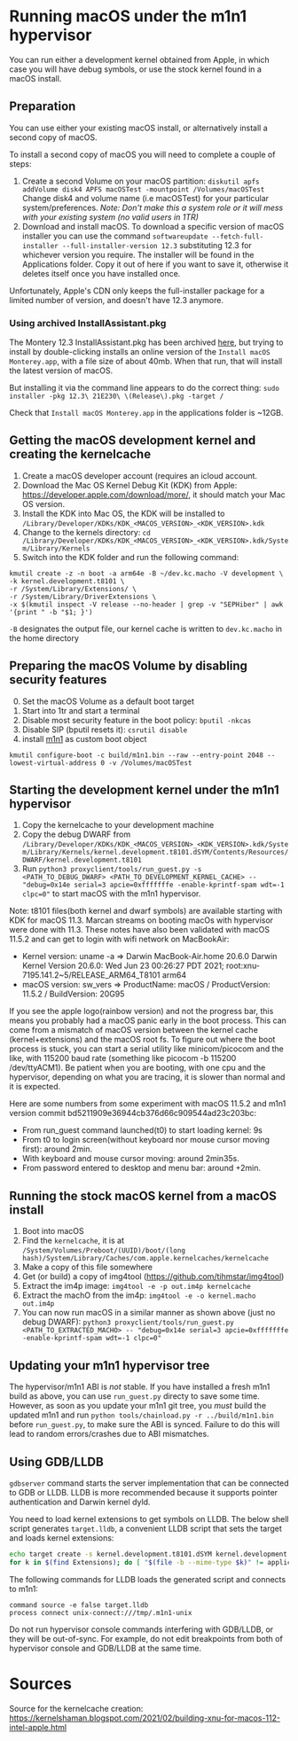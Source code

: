 # Running macOS under the m1n1 hypervisor

You can run either a development kernel obtained from Apple, in which case you will have debug symbols, or use the stock kernel found in a macOS install.

## Preparation

You can use either your existing macOS install, or alternatively install a second copy of macOS.

To install a second copy of macOS you will need to complete a couple of steps:
1. Create a second Volume on your macOS partition:
`diskutil apfs addVolume disk4 APFS macOSTest -mountpoint /Volumes/macOSTest` Change disk4 and volume name (i.e macOSTest) for your particular system/preferences.  _Note: Don't make this a system role or it will mess with your existing system (no valid users in 1TR)_
2. Download and install macOS. To download a specific version of macOS installer you can use the command
`softwareupdate --fetch-full-installer --full-installer-version 12.3` substituting 12.3 for whichever version you require. The installer will be found in the Applications folder. Copy it out of here if you want to save it, otherwise it deletes itself once you have installed once. 

Unfortunately, Apple's CDN only keeps the full-installer package for a limited number of version, and doesn't have 12.3 anymore. 

### Using archived InstallAssistant.pkg

The Montery 12.3 InstallAssistant.pkg has been archived [here](https://archive.org/details/12.3-21-e-230-release), but trying to install by double-clicking installs an online version of the `Install macOS Monterey.app`, with a file size of about 40mb. When that run, that will install the latest version of macOS.

But installing it via the command line appears to do the correct thing: `sudo installer -pkg 12.3\ 21E230\ \(Release\).pkg -target /`

Check that `Install macOS Monterey.app` in the applications folder is ~12GB.

## Getting the macOS development kernel and creating the kernelcache

1. Create a macOS developer account (requires an icloud account.
2. Download the Mac OS Kernel Debug Kit (KDK) from Apple: https://developer.apple.com/download/more/, it should match your Mac OS version.
3. Install the KDK into Mac OS, the KDK will be installed to `/Library/Developer/KDKs/KDK_<MACOS_VERSION>_<KDK_VERSION>.kdk`
4. Change to the kernels directory: `cd /Library/Developer/KDKs/KDK_<MACOS_VERSION>_<KDK_VERSION>.kdk/System/Library/Kernels`
5. Switch into the KDK folder and run the following command:
```
kmutil create -z -n boot -a arm64e -B ~/dev.kc.macho -V development \
-k kernel.development.t8101 \
-r /System/Library/Extensions/ \
-r /System/Library/DriverExtensions \
-x $(kmutil inspect -V release --no-header | grep -v "SEPHiber" | awk '{print " -b "$1; }')
```
`-B` designates the output file, our kernel cache is written to `dev.kc.macho` in the home directory

## Preparing the macOS Volume by disabling security features

0. Set the macOS Volume as a default boot target
1. Start into 1tr and start a terminal
2. Disable most security feature in the boot policy: `bputil -nkcas`
3. Disable SIP (bputil resets it): `csrutil disable`
4. install [m1n1](https://github.com/AsahiLinux/docs/wiki/m1n1%3AUser-Guide) as custom boot object
```
kmutil configure-boot -c build/m1n1.bin --raw --entry-point 2048 --lowest-virtual-address 0 -v /Volumes/macOSTest
```

## Starting the development kernel under the m1n1 hypervisor

1. Copy the kernelcache to your development machine
2. Copy the debug DWARF from `/Library/Developer/KDKs/KDK_<MACOS_VERSION>_<KDK_VERSION>.kdk/System/Library/Kernels/kernel.development.t8101.dSYM/Contents/Resources/DWARF/kernel.development.t8101`
3. Run 
```python3 proxyclient/tools/run_guest.py -s <PATH_TO_DEBUG_DWARF> <PATH_TO_DEVELOPMENT_KERNEL_CACHE> -- "debug=0x14e serial=3 apcie=0xfffffffe -enable-kprintf-spam wdt=-1 clpc=0"```
to start macOS with the m1n1 hypervisor.

Note: t8101 files(both kernel and dwarf symbols) are available starting with KDK for macOS 11.3. Marcan streams on booting macOs with hypervisor were done with 11.3. These notes have also been validated with macOS 11.5.2 and can get to login with wifi network on MacBookAir:
* Kernel version: uname -a => Darwin MacBook-Air.home 20.6.0 Darwin Kernel Version 20.6.0: Wed Jun 23 00:26:27 PDT 2021; root:xnu-7195.141.2~5/RELEASE_ARM64_T8101 arm64
* macOS version: sw_vers => ProductName:	macOS / ProductVersion:	11.5.2 / BuildVersion:	20G95

If you see the apple logo(rainbow version) and not the progress bar, this means you probably had a macOS panic early in the boot process.
This can come from a mismatch of macOS version between the kernel cache (kernel+extensions) and the macOS root fs.
To figure out where the boot process is stuck, you can start a serial utility like minicom/picocom and the like, with 115200 baud rate (something like picocom -b 115200 /dev/ttyACM1).
Be patient when you are booting, with one cpu and the hypervisor, depending on what you are tracing, it is slower than normal and it is expected. 

Here are some numbers from some experiment with macOS 11.5.2 and m1n1 version commit bd5211909e36944cb376d66c909544ad23c203bc: 
* From run_guest command launched(t0) to start loading kernel: 9s 
* From t0 to login screen(without keyboard nor mouse cursor moving first): around 2min. 
* With keyboard and mouse cursor moving: around 2min35s. 
* From password entered to desktop and menu bar: around +2min. 

## Running the stock macOS kernel from a macOS install

1. Boot into macOS
2. Find the `kernelcache`, it is at ```/System/Volumes/Preboot/(UUID)/boot/(long hash)/System/Library/Caches/com.apple.kernelcaches/kernelcache```
3. Make a copy of this file somewhere
4. Get (or build) a copy of img4tool (https://github.com/tihmstar/img4tool)
5. Extract the im4p image:
```img4tool -e -p out.im4p kernelcache```
6. Extract the machO from the im4p:
```img4tool -e -o kernel.macho out.im4p```
7. You can now run macOS in a similar manner as shown above (just no debug DWARF):
```python3 proxyclient/tools/run_guest.py <PATH_TO_EXTRACTED_MACHO> -- "debug=0x14e serial=3 apcie=0xfffffffe -enable-kprintf-spam wdt=-1 clpc=0"```

## Updating your m1n1 hypervisor tree

The hypervisor/m1n1 ABI is *not* stable. If you have installed a fresh m1n1 build as above, you can use `run_guest.py` directy to save some time. However, as soon as you update your m1n1 git tree, you *must* build the updated m1n1 and run `python tools/chainload.py -r ../build/m1n1.bin` before `run_guest.py`, to make sure the ABI is synced. Failure to do this will lead to random errors/crashes due to ABI mismatches.

## Using GDB/LLDB

`gdbserver` command starts the server implementation that can be connected to GDB or LLDB. LLDB is more recommended because it supports pointer authentication and Darwin kernel dyld.

You need to load kernel extensions to get symbols on LLDB. The below shell script generates `target.lldb`, a convenient LLDB script that sets the target and loads kernel extensions:

```sh
echo target create -s kernel.development.t8101.dSYM kernel.development.t8101 > target.lldb
for k in $(find Extensions); do [ "$(file -b --mime-type $k)" != application/x-mach-binary ] || printf 'image add %q\n' $k; done >> target.lldb
```

The following commands for LLDB loads the generated script and connects to m1n1:
```
command source -e false target.lldb
process connect unix-connect:///tmp/.m1n1-unix
```

Do not run hypervisor console commands interfering with GDB/LLDB, or they will be out-of-sync. For example, do not edit breakpoints from both of hypervisor console and GDB/LLDB at the same time.

# Sources
Source for the kernelcache creation: https://kernelshaman.blogspot.com/2021/02/building-xnu-for-macos-112-intel-apple.html